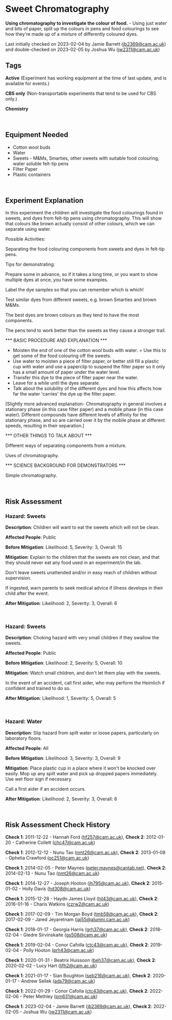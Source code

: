 # Sweet Chromatography

**Using chromatography to investigate the colour of food.** - Using just water and bits of paper, split up the colours in pens and food colourings to see how they're made up of a mixture of differently coloured dyes.

Last initially checked on 2023-02-04 by Jamie Barrett (jb2369@cam.ac.uk) and double-checked on 2023-02-05 by Joshua Wu (jw2311@cam.ac.uk)

## Tags
<!--- Start Tags (DO NOT REMOVE THIS COMMENT) --->

**Active** (Experiment has working equipment at the time of last update, and is available for events.)

**CBS only** (Non-transportable experiments that tend to be used for CBS only.)

**Chemistry**
<!--- End Tags (DO NOT REMOVE THIS COMMENT) --->

<br/>

## Equipment Needed 
- Cotton wool buds
- Water
- Sweets - M&Ms, Smarties, other sweets with suitable food colouring, water soluble felt-tip pens
- Filter Paper
- Plastic containers

<br/>

## Experiment Explanation 

In this experiment the children will investigate the food colourings found in sweets, and dyes from felt-tip pens using chromatography. This will show that colours like brown actually consist of other colours, which we can separate using water.

Possible Activities:

Separating the food colouring components from sweets and dyes in felt-tip pens.

Tips for demonstrating:

Prepare some in advance, so if it takes a long time, or you want to show multiple dyes at once, you have some examples.

Label the dye samples so that you can remember which is which!

Test similar dyes from different sweets, e.g. brown Smarties and brown M&Ms.

The best dyes are brown colours as they tend to have the most components.

The pens tend to work better than the sweets as they cause a stronger trail.

*** BASIC PROCEDURE AND EXPLANATION ***

- Moisten the end of one of the cotton wool buds with water.
= Use this to get some of the food colouring off the sweets.
- Use water to moisten a piece of filter paper, or better still fill a plastic cup with water and use a paperclip to suspend the filter paper so it only has a small amount of paper under the water level.
- Transfer this dye to the piece of filter paper near the water.
- Leave for a while until the dyes separate.
- Talk about the solubility of the different dyes and how this affects how far the water 'carries' the dye up the filter paper. 

[Slightly more advanced explanation- Chromatography in general involves a stationary phase (in this case filter paper) and a mobile phase (in this case water). Different compounds have different levels of affinity for the stationary phase, and so are carried over it by the mobile phase at different speeds, resulting in their separation.]

*** OTHER THINGS TO TALK ABOUT ***

Different ways of separating components from a mixture.

Uses of chromatography.

*** SCIENCE BACKGROUND FOR DEMONSTRATORS ***

Simple chromatography. 

<br/>

## Risk Assessment

### **Hazard**: Sweets

**Description**: Children will want to eat the sweets which will not be clean.

**Affected People**: Public

**Before Mitigation**: Likelihood: 5, Severity: 3, Overall: 15

**Mitigation**: Explain to the children that the sweets are not clean, and that they should never eat any food used in an experiment/in the lab.

Don't leave sweets unattended and/or in easy reach of children without supervision.

If ingested, warn parents to seek medical advice if illness develops in their child after the event.

**After Mitigation**: Likelihood: 2, Severity: 3, Overall: 6

<br/>

### **Hazard**: Sweets

**Description**: Choking hazard with very small children if they swallow the sweets.

**Affected People**: Public

**Before Mitigation**: Likelihood: 2, Severity: 5, Overall: 10

**Mitigation**: Watch small children, and don't let them play with the sweets.

In the event of an accident, call first aider, who may perform the Heimlich if confident and trained to do so.

**After Mitigation**: Likelihood: 1, Severity: 5, Overall: 5

<br/>

### **Hazard**: Water

**Description**: Slip hazard from spilt water or loose papers, particularly on laboratory floors.

**Affected People**: All

**Before Mitigation**: Likelihood: 3, Severity: 3, Overall: 9

**Mitigation**: Place plastic cup in a place where it won't be knocked over easily. Mop up any spilt water and pick up dropped papers immediately. Use wet floor sign if necessary.

Call a first aider if an accident occurs.

**After Mitigation**: Likelihood: 2, Severity: 3, Overall: 6

<br/>

## Risk Assessment Check History 

**Check 1**: 2011-12-22 - Hannah Ford (hf257@cam.ac.uk), **Check 2**: 2012-01-20 - Catherine Collett (chc47@cam.ac.uk)

**Check 1**: 2012-12-12 - Nunu Tao (nmt26@cam.ac.uk), **Check 2**: 2013-01-08 - Ophelia Crawford (oc251@cam.ac.uk)

**Check 1**: 2014-02-05 - Peter Maynes (peter.maynes@cantab.net), **Check 2**: 2014-02-13 - Nunu Tao (nmt26@cam.ac.uk)

**Check 1**: 2014-12-27 - Joseph Hooton (jh795@cam.ac.uk), **Check 2**: 2015-01-02 - Holly Davis (hd308@cam.ac.uk)

**Check 1**: 2015-12-28 - Haydn James Lloyd (hjl43@cam.ac.uk), **Check 2**: 2016-01-16 - Charis Watkins (czrw2@cam.ac.uk)

**Check 1**: 2017-02-09 - Tim Morgan Boyd (tmb58@cam.ac.uk), **Check 2**: 2017-02-09 - Jared Jeyaretnam (jaj55@alumni.cam.ac.uk)

**Check 1**: 2018-01-17 - Georgia Harris (grh37@cam.ac.uk), **Check 2**: 2018-02-04 - Giedre Sirvinskaite (gs508@cam.ac.uk)

**Check 1**: 2019-02-04 - Conor Cafolla (ctc43@cam.ac.uk), **Check 2**: 2019-02-04 - Polly Hooton (prh43@cam.ac.uk)

**Check 1**: 2020-01-31 - Beatrix Huissoon (beh37@cam.ac.uk), **Check 2**: 2020-02-02 - Lucy Hart (ljfh2@cam.ac.uk)

**Check 1**: 2021-01-17 - Sian Boughton (seb216@cam.ac.uk), **Check 2**: 2020-01-17 - Andrew Sellek (ads79@cam.ac.uk)

**Check 1**: 2022-01-29 - Conor Cafolla (ctc43@cam.ac.uk), **Check 2**: 2022-02-06 - Peter Methley (pm631@cam.ac.uk)

**Check 1**: 2023-02-04 - Jamie Barrett (jb2369@cam.ac.uk), **Check 2**: 2022-02-05 - Joshua Wu (jw2311@cam.ac.uk)
